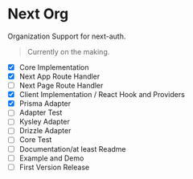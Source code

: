 # Next Org

Organization Support for next-auth.

> Currently on the making.

- [x] Core Implementation
- [x] Next App Route Handler
- [ ] Next Page Route Handler
- [x] Client Implementation / React Hook and Providers
- [x] Prisma Adapter
- [ ] Adapter Test
- [ ] Kysley Adapter
- [ ] Drizzle Adapter
- [ ] Core Test
- [ ] Documentation/at least Readme
- [ ] Example and Demo
- [ ] First Version Release
